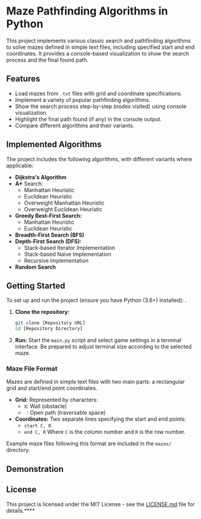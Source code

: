 # Maze Pathfinding Algorithms in Python

This project implements various classic search and pathfinding algorithms to solve mazes defined in simple text files, including specified start and end coordinates. It provides a console-based visualization to show the search process and the final found path.

## Features

*   Load mazes from `.txt` files with grid and coordinate specifications.
*   Implement a variety of popular pathfinding algorithms.
*   Show the search process step-by-step (nodes visited) using console visualization.
*   Highlight the final path found (if any) in the console output.
*   Compare different algorithms and their variants.

## Implemented Algorithms

The project includes the following algorithms, with different variants where applicable:

*   **Dijkstra's Algorithm**
*   **A\*** Search:
    *   Manhattan Heuristic
    *   Euclidean Heuristic
    *   Overweight Manhattan Heuristic
    *   Overweight Euclidean Heuristic
*   **Greedy Best-First Search:**
    *   Manhattan Heuristic
    *   Euclidean Heuristic
*   **Breadth-First Search (BFS)**
*   **Depth-First Search (DFS):**
    *   Stack-based Iterator Implementation
    *   Stack-based Naive Implementation
    *   Recursive Implementation
*   **Random Search**

## Getting Started

To set up and run the project (ensure you have Python (3.6+) installed):
.

1.  **Clone the repository:**
    ```bash
    git clone [Repository URL]
    cd [Repository Directory]
    ```
2.  **Run:** Start the `main.py` script and select game settings in a terminal interface. Be prepared to adjust terminal size according to the selected maze.

### Maze File Format

Mazes are defined in simple text files with two main parts: a rectangular grid and start/end point coordinates.

*   **Grid:** Represented by characters:
    *   `X`: Wall (obstacle)
    *   ` `: Open path (traversable space)
*   **Coordinates:** Two separate lines specifying the start and end points:
    *   `start C, R`
    *   `end C, R`
    Where `C` is the column number and `R` is the row number.


Example maze files following this format are included in the `mazes/` directory.

## Demonstration



## License

This project is licensed under the MIT License - see the [LICENSE.md](LICENSE.md) file for details.****